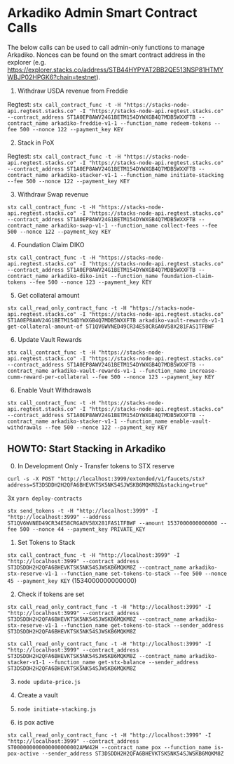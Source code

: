 # Arkadiko Admin Smart Contract Calls

The below calls can be used to call admin-only functions to manage Arkadiko. Nonces can be found on the smart contract address in the explorer (e.g. https://explorer.stacks.co/address/STB44HYPYAT2BB2QE513NSP81HTMYWBJP02HPGK6?chain=testnet).

1. Withdraw USDA revenue from Freddie

Regtest:
`stx call_contract_func -t -H "https://stacks-node-api.regtest.stacks.co" -I "https://stacks-node-api.regtest.stacks.co" --contract_address ST1A0EP8AWV24G1BETM154DYWXGB4Q7MDB5WXXFTB --contract_name arkadiko-freddie-v1-1 --function_name redeem-tokens --fee 500 --nonce 122 --payment_key KEY`

2. Stack in PoX

Regtest:
`stx call_contract_func -t -H "https://stacks-node-api.regtest.stacks.co" -I "https://stacks-node-api.regtest.stacks.co" --contract_address ST1A0EP8AWV24G1BETM154DYWXGB4Q7MDB5WXXFTB --contract_name arkadiko-stacker-v1-1 --function_name initiate-stacking --fee 500 --nonce 122 --payment_key KEY`

3. Withdraw Swap revenue

`stx call_contract_func -t -H "https://stacks-node-api.regtest.stacks.co" -I "https://stacks-node-api.regtest.stacks.co" --contract_address ST1A0EP8AWV24G1BETM154DYWXGB4Q7MDB5WXXFTB --contract_name arkadiko-swap-v1-1 --function_name collect-fees --fee 500 --nonce 122 --payment_key KEY`

4. Foundation Claim DIKO

`stx call_contract_func -t -H "https://stacks-node-api.regtest.stacks.co" -I "https://stacks-node-api.regtest.stacks.co" --contract_address ST1A0EP8AWV24G1BETM154DYWXGB4Q7MDB5WXXFTB --contract_name arkadiko-diko-init --function_name foundation-claim-tokens --fee 500 --nonce 123 --payment_key KEY`

5. Get collateral amount

`stx call_read_only_contract_func -t -H "https://stacks-node-api.regtest.stacks.co" -I "https://stacks-node-api.regtest.stacks.co" ST1A0EP8AWV24G1BETM154DYWXGB4Q7MDB5WXXFTB arkadiko-vault-rewards-v1-1 get-collateral-amount-of ST1QV6WVNED49CR34E58CRGA0V58X281FAS1TFBWF`

6. Update Vault Rewards

`stx call_contract_func -t -H "https://stacks-node-api.regtest.stacks.co" -I "https://stacks-node-api.regtest.stacks.co" --contract_address ST1A0EP8AWV24G1BETM154DYWXGB4Q7MDB5WXXFTB --contract_name arkadiko-vault-rewards-v1-1 --function_name increase-cumm-reward-per-collateral --fee 500 --nonce 123 --payment_key KEY`

6. Enable Vault Withdrawals

`stx call_contract_func -t -H "https://stacks-node-api.regtest.stacks.co" -I "https://stacks-node-api.regtest.stacks.co" --contract_address ST1A0EP8AWV24G1BETM154DYWXGB4Q7MDB5WXXFTB --contract_name arkadiko-stacker-v1-1 --function_name enable-vault-withdrawals --fee 500 --nonce 122 --payment_key KEY`


## HOWTO: Start Stacking in Arkadiko

0. In Development Only - Transfer tokens to STX reserve

`curl -s -X POST "http://localhost:3999/extended/v1/faucets/stx?address=ST3DSDDH2H2QFA6BHEVKTSK5NK54SJWSKB6MQKM8Z&stacking=true"`

3x `yarn deploy-contracts`

`stx send_tokens -t -H "http://localhost:3999" -I "http://localhost:3999" --address ST1QV6WVNED49CR34E58CRGA0V58X281FAS1TFBWF --amount 1537000000000000 --fee 500 --nonce 44 --payment_key PRIVATE_KEY`

1. Set Tokens to Stack

`stx call_contract_func -t -H "http://localhost:3999" -I "http://localhost:3999" --contract_address ST3DSDDH2H2QFA6BHEVKTSK5NK54SJWSKB6MQKM8Z --contract_name arkadiko-stx-reserve-v1-1 --function_name set-tokens-to-stack --fee 500 --nonce 45 --payment_key KEY`
(1534000000000000)

2. Check if tokens are set

`stx call_read_only_contract_func -t -H "http://localhost:3999" -I "http://localhost:3999" --contract_address ST3DSDDH2H2QFA6BHEVKTSK5NK54SJWSKB6MQKM8Z --contract_name arkadiko-stx-reserve-v1-1 --function_name get-tokens-to-stack --sender_address ST3DSDDH2H2QFA6BHEVKTSK5NK54SJWSKB6MQKM8Z`

`stx call_read_only_contract_func -t -H "http://localhost:3999" -I "http://localhost:3999" --contract_address ST3DSDDH2H2QFA6BHEVKTSK5NK54SJWSKB6MQKM8Z --contract_name arkadiko-stacker-v1-1 --function_name get-stx-balance --sender_address ST3DSDDH2H2QFA6BHEVKTSK5NK54SJWSKB6MQKM8Z`

3. `node update-price.js`

4. Create a vault

5. `node initiate-stacking.js`

6. is pox active

`stx call_read_only_contract_func -t -H "http://localhost:3999" -I "http://localhost:3999" --contract_address ST000000000000000000002AMW42H --contract_name pox --function_name is-pox-active --sender_address ST3DSDDH2H2QFA6BHEVKTSK5NK54SJWSKB6MQKM8Z`
